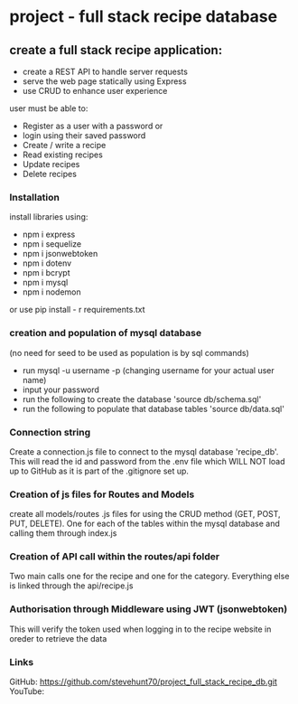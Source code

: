 # project - full stack recipe database

## create a full stack recipe application:
  - create a REST API to handle server requests
  - serve the web page statically using Express
  - use CRUD to enhance user experience

user must be able to:
  - Register as a user with a password or
  - login using their saved password
  - Create / write a recipe
  - Read existing recipes
  - Update recipes
  - Delete recipes

### Installation
install libraries using:
  - npm i express
  - npm i sequelize
  - npm i jsonwebtoken
  - npm i dotenv
  - npm i bcrypt
  - npm i mysql
  - npm i nodemon

or use pip install - r requirements.txt

### creation and population of mysql database
(no need for seed to be used as population is by sql commands)
  - run mysql -u username -p (changing username for your actual user name)
  - input your password
  - run the following to create the database 'source db/schema.sql'
  - run the following to populate that database tables 'source db/data.sql'

### Connection string
Create a connection.js file to connect to the mysql database 'recipe_db'. This will read the id and password from the .env file which WILL NOT load up to GitHub as it is part of the .gitignore set up.

### Creation of js files for Routes and Models
create all models/routes .js files for using the CRUD method (GET, POST, PUT, DELETE).
One for each of the tables within the mysql database and calling them through index.js

### Creation of API call within the routes/api folder
Two main calls one for the recipe and one for the category. Everything else is linked through the api/recipe.js

### Authorisation through Middleware using JWT (jsonwebtoken)
This will verify the token used when logging in to the recipe website in oreder to retrieve the data

### Links
GitHub: https://github.com/stevehunt70/project_full_stack_recipe_db.git
YouTube: 